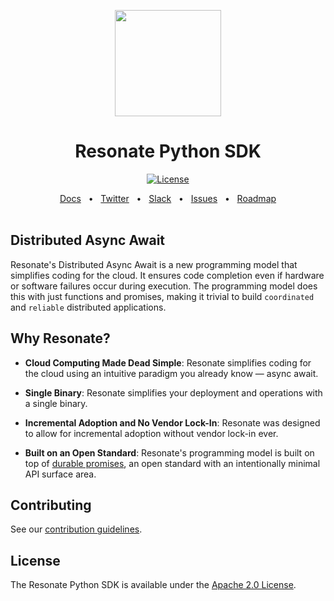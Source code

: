 <p align="center">
   <img height="170"src="https://raw.githubusercontent.com/resonatehq/resonate/main/docs/img/echo.png">
</p>

<h1 align="center">Resonate Python SDK</h1>

<div align="center">

[![License](https://img.shields.io/badge/License-Apache_2.0-blue.svg)](https://opensource.org/licenses/Apache-2.0)

</div>

<div align="center">
  <a href="https://docs.resonatehq.io">Docs</a>
  <span>&nbsp;&nbsp;•&nbsp;&nbsp;</span>
  <a href="https://twitter.com/resonatehqio">Twitter</a>
  <span>&nbsp;&nbsp;•&nbsp;&nbsp;</span>
  <a href="https://resonatehqcommunity.slack.com">Slack</a>
  <span>&nbsp;&nbsp;•&nbsp;&nbsp;</span>
  <a href="https://github.com/resonatehq/resonate-sdk-ts/issues">Issues</a>
  <span>&nbsp;&nbsp;•&nbsp;&nbsp;</span>
  <a href="https://github.com/resonatehq/resonate/issues/131">Roadmap</a>
  <br /><br />
</div>

## Distributed Async Await

Resonate's Distributed Async Await is a new programming model that simplifies coding for the cloud. It ensures code completion even if hardware or software failures occur during execution. The programming model does this with just functions and promises, making it trivial to build `coordinated` and `reliable` distributed applications.

## Why Resonate?

- **Cloud Computing Made Dead Simple**: Resonate simplifies coding for the cloud using an intuitive paradigm you already know — async await.

- **Single Binary**: Resonate simplifies your deployment and operations with a single binary.

- **Incremental Adoption and No Vendor Lock-In**: Resonate was designed to allow for incremental adoption without vendor lock-in ever.

- **Built on an Open Standard**: Resonate's programming model is built on top of [durable promises](https://github.com/resonatehq/durable-promise-specification), an open standard with an intentionally minimal API surface area.

## Contributing

See our [contribution guidelines](CONTRIBUTING.md).

## License

The Resonate Python SDK is available under the [Apache 2.0 License](LICENSE).
